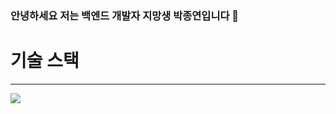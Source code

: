 ### 안녕하세요 저는 백엔드 개발자 지망생 박종연입니다 👋

# 기술 스택
---
<img src="https://img.shields.io/badge/Java-007396?style=for-the-badge&logo=기술스택아이콘&logoColor=white">
<!--
**pokoed/pokoed** is a ✨ _special_ ✨ repository because its `README.md` (this file) appears on your GitHub profile.

Here are some ideas to get you started:

- 🔭 I’m currently working on ...
- 🌱 I’m currently learning ...
- 👯 I’m looking to collaborate on ...
- 🤔 I’m looking for help with ...
- 💬 Ask me about ...
- 📫 How to reach me: ...
- 😄 Pronouns: ...
- ⚡ Fun fact: ...
-->
